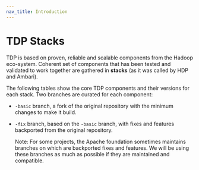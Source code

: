 ```yaml
---
nav_title: Introduction
---
```


# TDP Stacks

TDP is based on proven, reliable and scalable components from the Hadoop eco-system. Coherent set of components that has been tested and validated to work together are gathered in **stacks** (as it was called by HDP and Ambari).

The following tables show the core TDP components and their versions for each stack. Two branches are curated for each component:

- `-basic` branch, a fork of the original repository with the minimum changes to make it build.
- `-fix` branch, based on the `-basic` branch, with fixes and features backported from the original repository.

  Note: For some projects, the Apache foundation sometimes maintains branches on which are backported fixes and features. We will be using these branches as much as possible if they are maintained and compatible.
